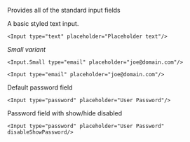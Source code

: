 Provides all of the standard input fields


A basic styled text input.


```
<Input type="text" placeholder="Placeholder text"/>
```

_Small variant_

```
<Input.Small type="email" placeholder="joe@domain.com"/>
```

```
<Input type="email" placeholder="joe@domain.com"/>
```

Default password field
```
<Input type="password" placeholder="User Password"/>
```

Password field with show/hide disabled
```
<Input type="password" placeholder="User Password" disableShowPassword/>
```

